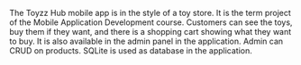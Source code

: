 

The Toyzz Hub mobile app is in the style of a toy store. It is the term project of the Mobile Application Development course.
Customers can see the toys, buy them if they want, and there is a shopping cart showing what they want to buy. 
It is also available in the admin panel in the application. Admin can CRUD on products. SQLite is used as database in the application.

